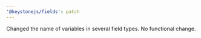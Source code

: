 ```yaml
---
'@keystonejs/fields': patch
---
```


Changed the name of variables in several field types. No functional change.
